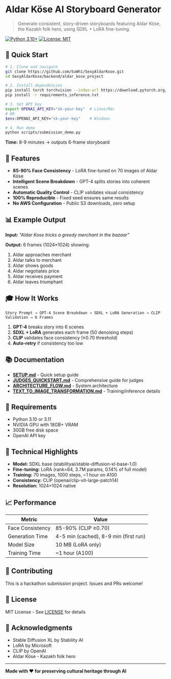 # Aldar Köse AI Storyboard Generator

> Generate consistent, story-driven storyboards featuring Aldar Köse, the Kazakh folk hero, using SDXL + LoRA fine-tuning.

[![Python 3.10+](https://img.shields.io/badge/python-3.10+-blue.svg)](https://www.python.org/downloads/)
[![License: MIT](https://img.shields.io/badge/License-MIT-yellow.svg)](https://opensource.org/licenses/MIT)

## 🎯 Quick Start

```bash
# 1. Clone and navigate
git clone https://github.com/SuWh1/SexyAldarKose.git
cd SexyAldarKose/backend/aldar_kose_project

# 2. Install dependencies
pip install torch torchvision --index-url https://download.pytorch.org/whl/cu121
pip install -r requirements_inference.txt

# 3. Set API key
export OPENAI_API_KEY="sk-your-key"  # Linux/Mac
# OR
$env:OPENAI_API_KEY="sk-your-key"    # Windows

# 4. Run demo
python scripts/submission_demo.py
```

**Time:** 8-9 minutes → outputs 6-frame storyboard

## 🌟 Features

- **85-90% Face Consistency** - LoRA fine-tuned on 70 images of Aldar Köse
- **Intelligent Scene Breakdown** - GPT-4 splits stories into coherent scenes
- **Automatic Quality Control** - CLIP validates visual consistency
- **100% Reproducible** - Fixed seed ensures same results
- **No AWS Configuration** - Public S3 downloads, zero setup

## 📊 Example Output

**Input:** *"Aldar Kose tricks a greedy merchant in the bazaar"*

**Output:** 6 frames (1024×1024) showing:
1. Aldar approaches merchant
2. Aldar talks to merchant
3. Aldar shows goods
4. Aldar negotiates price
5. Aldar receives payment
6. Aldar leaves triumphant

## 🎓 How It Works

```
Story Prompt → GPT-4 Scene Breakdown → SDXL + LoRA Generation → CLIP Validation → 6 Frames
```

1. **GPT-4** breaks story into 6 scenes
2. **SDXL + LoRA** generates each frame (50 denoising steps)
3. **CLIP** validates face consistency (≥0.70 threshold)
4. **Auto-retry** if consistency too low

## 📚 Documentation

- **[SETUP.md](SETUP.md)** - Quick setup guide
- **[JUDGES_QUICKSTART.md](JUDGES_QUICKSTART.md)** - Comprehensive guide for judges
- **[ARCHITECTURE_FLOW.md](ARCHITECTURE_FLOW.md)** - System architecture
- **[TEXT_TO_IMAGE_TRANSFORMATION.md](backend/aldar_kose_project/TEXT_TO_IMAGE_TRANSFORMATION.md)** - Training/inference details

## 🔧 Requirements

- Python 3.10 or 3.11
- NVIDIA GPU with 18GB+ VRAM
- 30GB free disk space
- OpenAI API key

## 🎨 Technical Highlights

- **Model:** SDXL base (stabilityai/stable-diffusion-xl-base-1.0)
- **Fine-tuning:** LoRA (rank=64, 3.7M params, 0.14% of full model)
- **Training:** 70 images, 1000 steps, ~1 hour on A100
- **Consistency:** CLIP (openai/clip-vit-large-patch14)
- **Resolution:** 1024×1024 native

## 📈 Performance

| Metric | Value |
|--------|-------|
| Face Consistency | 85-90% (CLIP ≥0.70) |
| Generation Time | 4-5 min (cached), 8-9 min (first run) |
| Model Size | 10 MB (LoRA only) |
| Training Time | ~1 hour (A100) |

## 🤝 Contributing

This is a hackathon submission project. Issues and PRs welcome!

## 📄 License

MIT License - See [LICENSE](LICENSE) for details

## 🙏 Acknowledgments

- Stable Diffusion XL by Stability AI
- LoRA by Microsoft
- CLIP by OpenAI
- Aldar Köse - Kazakh folk hero

---

**Made with ❤️ for preserving cultural heritage through AI**
